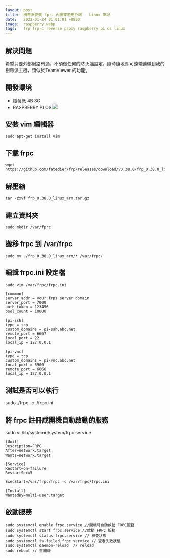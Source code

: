 ```yaml
---
layout: post
title:  樹莓派安裝 fprc 內網穿透用戶端 - Linux 筆記
date:   2022-01-24 01:01:01 +0800
image:  raspberry.webp
tags:   frp frp-c reverse proxy raspberry pi os linux
---
```

## 解決問題
希望只要外部網路有通，不須做任何的防火牆設定，隨時隨地即可遠端連線到我的樹莓派主機，類似於TeamViewer 的功能。

## 開發環境
* 樹莓派 4B 8G
* RASPBERRY PI OS
![](https://i.imgur.com/U0Pl6Bb.png)

## 安裝 vim 編輯器
```
sudo apt-get install vim
```

## 下載 frpc
```
wget https://github.com/fatedier/frp/releases/download/v0.38.0/frp_0.38.0_linux_arm.tar.gz
```

## 解壓縮
```
tar -zxvf frp_0.38.0_linux_arm.tar.gz
```


## 建立資料夾
```
sudo mkdir /var/fprc
```

## 搬移 frpc 到 /var/frpc
```
sudo mv ./frp_0.38.0_linux_arm/* /var/frpc/
```

##  編輯 frpc.ini 設定檔
```
sudo vim /var/frpc/frpc.ini
```

```
[common]
server_addr = your frps server domain
server_port = 7000
auth_token = 123456
pool_count = 10000

[pi-ssh]
type = tcp
custom_domains = pi-ssh.abc.net
remote_port = 6667
local_port = 22
local_ip = 127.0.0.1

[pi-vnc]
type = tcp
custom_domains = pi-vnc.abc.net
local_port = 5900
remote_port = 6666
local_ip = 127.0.0.1

```

## 測試是否可以執行
sudo ./frpc -c ./frpc.ini

## 將 frpc 註冊成開機自動啟動的服務
sudo vi /lib/systemd/system/frpc.service

```
[Unit]
Description=FRPC
After=network.target
Wants=network.target

[Service]
Restart=on-failure
RestartSec=5

ExecStart=/var/frpc/frpc -c /var/frpc/frpc.ini

[Install]
WantedBy=multi-user.target

```

## 啟動服務
```
sudo systemctl enable frpc.service //開機時自動啟動 FRPC服務
sudo systemctl start frpc.service //啟動 FRPC 服務
sudo systemctl status frpc.service // 檢查狀態
sudo systemctl is-failed frpc.service // 查看失敗狀態
sudo systemctl daemon-reload  // reload 
sudo reboot // 重開機
```